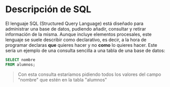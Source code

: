 # Descripción de SQL
El lenguaje SQL (Structured Query Language) está diseñado para administrar una base de datos, pudiendo añadir, consultar y retirar información de la misma. Aunque incluye elementos procesales, este lenguaje se suele describir como declarativo, es decir, a la hora de programar declaras **que** quieres hacer y no **como** lo quieres hacer. Este sería un ejemplo de una consulta sencilla a una tabla de una base de datos:
```sql
SELECT nombre
FROM alumnos;
```
> Con esta consulta estaríamos pidiendo todos los valores del campo "nombre" que estén en la tabla "alumnos"
